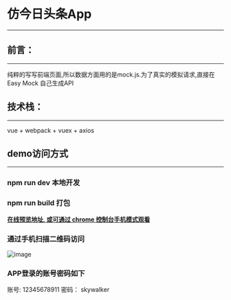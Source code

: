 # 仿今日头条App
---
## 前言：
---
纯粹的写写前端页面,所以数据方面用的是mock.js.为了真实的模拟请求,直接在 Easy Mock 自己生成API

## 技术栈：
---
vue + webpack + vuex + axios

## demo访问方式
---
### npm run dev 本地开发
### npm run build 打包

**[在线预览地址, 或可通过 chrome 控制台手机模式观看](https://skywalkers2012.github.io/toutiao/dist/index.html)**

### 通过手机扫描二维码访问
![image](https://skywalkers2012.github.io/toutiao/address.png) 

### APP登录的账号密码如下

账号: 12345678911
密码： skywalker






